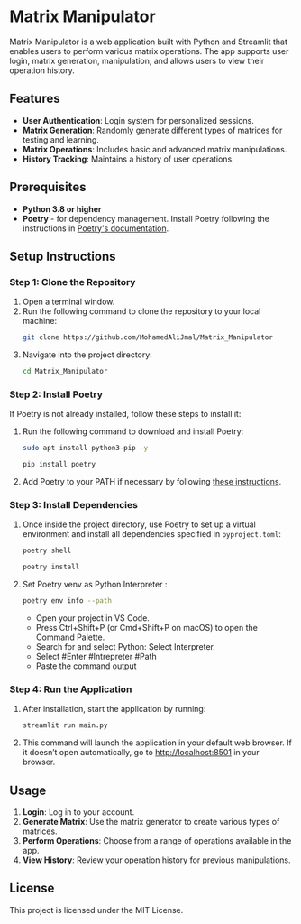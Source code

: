 
# Matrix Manipulator

Matrix Manipulator is a web application built with Python and Streamlit that enables users to perform various matrix operations. The app supports user login, matrix generation, manipulation, and allows users to view their operation history.

## Features

- **User Authentication**: Login system for personalized sessions.
- **Matrix Generation**: Randomly generate different types of matrices for testing and learning.
- **Matrix Operations**: Includes basic and advanced matrix manipulations.
- **History Tracking**: Maintains a history of user operations.

## Prerequisites

- **Python 3.8 or higher**
- **Poetry** - for dependency management. Install Poetry following the instructions in [Poetry's documentation](https://python-poetry.org/docs/#installation).

## Setup Instructions

### Step 1: Clone the Repository

1. Open a terminal window.
2. Run the following command to clone the repository to your local machine:
   ```bash
   git clone https://github.com/MohamedAliJmal/Matrix_Manipulator
   ```
3. Navigate into the project directory:
   ```bash
   cd Matrix_Manipulator
   ```

### Step 2: Install Poetry

If Poetry is not already installed, follow these steps to install it:

1. Run the following command to download and install Poetry:
   ```bash
   sudo apt install python3-pip -y
   ```
    ```bash
   pip install poetry
   ```
2. Add Poetry to your PATH if necessary by following [these instructions](https://python-poetry.org/docs/#installation).

### Step 3: Install Dependencies

1. Once inside the project directory, use Poetry to set up a virtual environment and install all dependencies specified in `pyproject.toml`:
   ```bash
   poetry shell
   ```

   ```bash
   poetry install
   ```
2. Set Poetry venv as Python Interpreter :
   ```bash
   poetry env info --path
   ```
      - Open your project in VS Code.
      - Press Ctrl+Shift+P (or Cmd+Shift+P on macOS) to open the Command Palette.
      - Search for and select Python: Select Interpreter.
      - Select #Enter #Intrepreter #Path
      - Paste  the command output
### Step 4: Run the Application

1. After installation, start the application by running:
   ```bash
   streamlit run main.py
   ```
2. This command will launch the application in your default web browser. If it doesn’t open automatically, go to [http://localhost:8501](http://localhost:8501) in your browser.

## Usage

1. **Login**: Log in to your account.
2. **Generate Matrix**: Use the matrix generator to create various types of matrices.
3. **Perform Operations**: Choose from a range of operations available in the app.
4. **View History**: Review your operation history for previous manipulations.


## License

This project is licensed under the MIT License.
